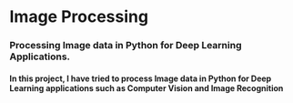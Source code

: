 # Image Processing
### Processing Image data in Python for Deep Learning Applications.
#### In this project, I have tried to process Image data in Python for Deep Learning applications such as Computer Vision and Image Recognition
